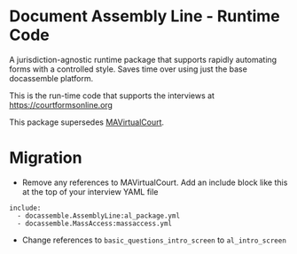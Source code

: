 # Document Assembly Line - Runtime Code

A jurisdiction-agnostic runtime package that supports rapidly automating forms
with a controlled style. Saves time over using just the base docassemble
platform.

This is the run-time code that supports the interviews at https://courtformsonline.org

This package supersedes [MAVirtualCourt](https://github.com/SuffolkLITLab/docassemble-MAVirtualCourt).

# Migration

* Remove any references to MAVirtualCourt. Add an include block like this at the top
  of your interview YAML file

```
include:
  - docassemble.AssemblyLine:al_package.yml
  - docassemble.MassAccess:massaccess.yml
```

* Change references to `basic_questions_intro_screen` to `al_intro_screen`